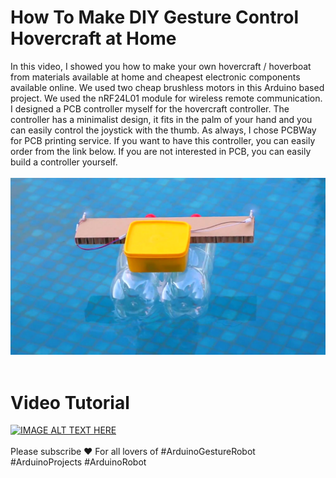 # How To Make DIY Gesture Control Hovercraft at Home
In this video, I showed you how to make your own hovercraft / hoverboat from materials available at home and cheapest electronic components available online. We used two cheap brushless motors in this Arduino based project. We used the nRF24L01 module for wireless remote communication. I designed a PCB controller myself for the hovercraft controller. The controller has a minimalist design, it fits in the palm of your hand and you can easily control the joystick with the thumb. As always, I chose PCBWay for PCB printing service. If you want to have this controller, you can easily order from the link below. If you are not interested in PCB, you can easily build a controller yourself. </br> </br>
![](hoverboat_02.png) </br> </br>
# Video Tutorial
[![IMAGE ALT TEXT HERE](http://img.youtube.com/vi/Aiaq7o00mcY/0.jpg)](http://www.youtube.com/watch?v=Aiaq7o00mcY)</br></br>
Please subscribe ❤️ For all lovers of #ArduinoGestureRobot #ArduinoProjects #ArduinoRobot </br> </br>
